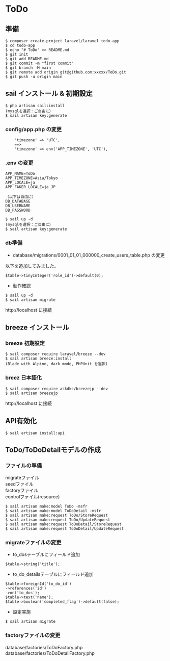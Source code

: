# ToDo

## 準備
```
$ composer create-project laravel/laravel todo-app  
$ cd todo-app  
$ echo "# ToDo" >> README.md  
$ git init  
$ git add README.md  
$ git commit -m "first commit"  
$ git branch -M main  
$ git remote add origin git@github.com:xxxxx/ToDo.git  
$ git push -u origin main  
```

## sail インストール & 初期設定
```
$ php artisan sail:install  
(mysqlを選択：ご自由に）   
$ sail artisan key:generate
```

### config/app.php の変更
```
    'timezone' => 'UTC',
    ==>    
    'timezone' => env('APP_TIMEZONE', 'UTC'),
```

### .env の変更
```
APP_NAME=ToDo
APP_TIMEZONE=Asia/Tokyo
APP_LOCALE=ja
APP_FAKER_LOCALE=ja_JP

（以下は自由に）
DB_DATABASE
DB_USERNAME
DB_PASSWORD
```

```
$ sail up -d  
(mysqlを選択：ご自由に）   
$ sail artisan key:generate
```

### db準備
- database/migrations/0001_01_01_000000_create_users_table.php の変更   

以下を追加してみました。
```
$table->tinyInteger('role_id')->default(0);
```

- 動作確認
```
$ sail up -d
$ sail artisan migrate
```

http://localhost に接続

## breeze インストール
### breeze 初期設定
```
$ sail composer require laravel/breeze --dev
$ sail artisan breeze:install
(Blade with Alpine, dark mode, PHPUnit を選択)
```
### breez 日本語化
```
$ sail composer require askdkc/breezejp --dev
$ sail artisan breezejp
```

http://localhost に接続

## API有効化
```
$ sail artisan install:api
```


## ToDo/ToDoDetailモデルの作成
### ファイルの準備
  migrateファイル  
  seedファイル  
  factoryファイル  
  controlファイル(resource)  
```
$ sail artisan make:model ToDo -msfr
$ sail artisan make:model ToDoDetail -msfr
$ sail artisan make:request ToDo/StoreRequest
$ sail artisan make:request ToDo/UpdateRequest
$ sail artisan make:request ToDoDetail/StoreRequest
$ sail artisan make:request ToDoDetail/UpdateRequest
```

### migrateファイルの変更
- to_dosテーブルにフィールド追加
```
$table->string('title');
```

- to_do_detailsテーブルにフィールド追加
```
$table->foreignId('to_do_id')
->references('id')
->on('to_dos');
$table->text('name');
$table->boolean('completed_flag')->default(false);
```
- 設定実施
```
$ sail artisan migrate
```

### factoryファイルの変更

database/factories/ToDoFactory.php　  
database/factories/ToDoDetailFactory.php  
